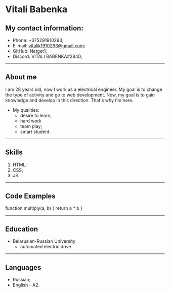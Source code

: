 # Vitali Babenka

## My contact information:

* Phone: +375291910293;
* E-mail: vitalik1910293@gmail.com;
* GitHub: Netget1;
* Discord: VITALI BABENKA#2840;
***********
## About me

I am 28 years old, now I work as a electrical engineer. My goal is to change the type of activity and go to web development. Now, my goal is to gain knowledge and develop in this direction. That's why i'm here.


* My qualities:
  + desire to learn;
  + hard work
  + team play;
  + smart student.

*********

## Skills
1. HTML;
2. CSS;
3. JS.

**********
## Code Examples

function multiply(a, b) {
  return a * b
} ​

*********
## Education
* Belarusian-Russian University
  + automated electric drive
**********
## Languages 
* Russian;
* English - A2.
